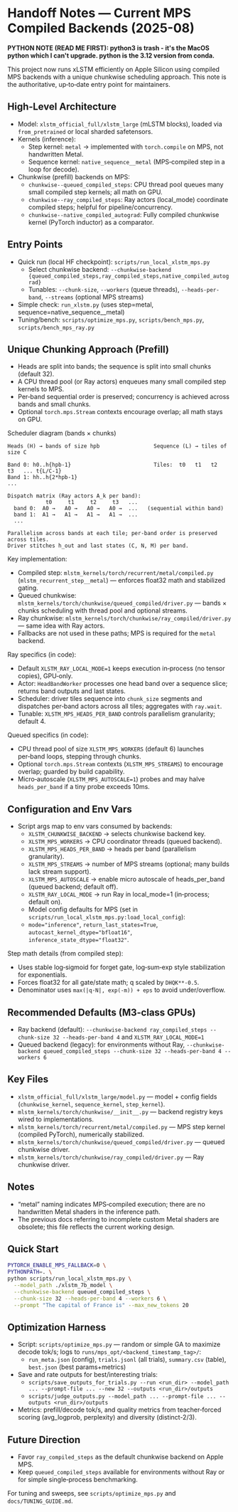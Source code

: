 # Handoff Notes — Current MPS Compiled Backends (2025-08)

**PYTHON NOTE (READ ME FIRST): python3 is trash - it's the MacOS python which I can't upgrade. python is the 3.12 version from conda.**

This project now runs xLSTM efficiently on Apple Silicon using compiled MPS backends with a unique chunkwise scheduling approach. This note is the authoritative, up‑to‑date entry point for maintainers.

## High‑Level Architecture
- Model: `xlstm_official_full/xlstm_large` (mLSTM blocks), loaded via `from_pretrained` or local sharded safetensors.
- Kernels (inference):
  - Step kernel: `metal` → implemented with `torch.compile` on MPS, not handwritten Metal.
  - Sequence kernel: `native_sequence__metal` (MPS‑compiled step in a loop for decode).
- Chunkwise (prefill) backends on MPS:
    - `chunkwise--queued_compiled_steps`: CPU thread pool queues many small compiled step kernels; all math on GPU.
    - `chunkwise--ray_compiled_steps`: Ray actors (local_mode) coordinate compiled steps; helpful for pipeline/concurrency.
    - `chunkwise--native_compiled_autograd`: Fully compiled chunkwise kernel (PyTorch inductor) as a comparator.

## Entry Points
- Quick run (local HF checkpoint): `scripts/run_local_xlstm_mps.py`
  - Select chunkwise backend: `--chunkwise-backend {queued_compiled_steps,ray_compiled_steps,native_compiled_autograd}`
  - Tunables: `--chunk-size`, `--workers` (queue threads), `--heads-per-band`, `--streams` (optional MPS streams)
- Simple check: `run_xlstm.py` (uses step=metal, sequence=native_sequence__metal)
- Tuning/bench: `scripts/optimize_mps.py`, `scripts/bench_mps.py`, `scripts/bench_mps_ray.py`

## Unique Chunking Approach (Prefill)
- Heads are split into bands; the sequence is split into small chunks (default 32).
- A CPU thread pool (or Ray actors) enqueues many small compiled step kernels to MPS.
- Per‑band sequential order is preserved; concurrency is achieved across bands and small chunks.
- Optional `torch.mps.Stream` contexts encourage overlap; all math stays on GPU.

Scheduler diagram (bands × chunks)

```
Heads (H) → bands of size hpb                 Sequence (L) → tiles of size C

Band 0: h0..h{hpb-1}                          Tiles:  t0   t1   t2   t3   ... t{L/C-1}
Band 1: hh..h{2*hpb-1}
...

Dispatch matrix (Ray actors A_k per band):
            t0     t1     t2     t3   ...
  band 0:  A0 →   A0 →   A0 →   A0 →  ...   (sequential within band)
  band 1:  A1 →   A1 →   A1 →   A1 →  ...
  ...

Parallelism across bands at each tile; per‑band order is preserved across tiles.
Driver stitches h_out and last states (C, N, M) per band.
```

Key implementation:
- Compiled step: `mlstm_kernels/torch/recurrent/metal/compiled.py` (`mlstm_recurrent_step__metal`) — enforces float32 math and stabilized gating.
- Queued chunkwise: `mlstm_kernels/torch/chunkwise/queued_compiled/driver.py` — bands × chunks scheduling with thread pool and optional streams.
- Ray chunkwise: `mlstm_kernels/torch/chunkwise/ray_compiled/driver.py` — same idea with Ray actors.
- Fallbacks are not used in these paths; MPS is required for the `metal` backend.

Ray specifics (in code):
- Default `XLSTM_RAY_LOCAL_MODE=1` keeps execution in‑process (no tensor copies), GPU‑only.
- Actor: `HeadBandWorker` processes one head band over a sequence slice; returns band outputs and last states.
- Scheduler: driver tiles sequence into `chunk_size` segments and dispatches per‑band actors across all tiles; aggregates with `ray.wait`.
- Tunable: `XLSTM_MPS_HEADS_PER_BAND` controls parallelism granularity; default 4.

Queued specifics (in code):
- CPU thread pool of size `XLSTM_MPS_WORKERS` (default 6) launches per‑band loops, stepping through chunks.
- Optional `torch.mps.Stream` contexts (`XLSTM_MPS_STREAMS`) to encourage overlap; guarded by build capability.
- Micro‑autoscale (`XLSTM_MPS_AUTOSCALE=1`) probes and may halve `heads_per_band` if a tiny probe exceeds 10ms.

## Configuration and Env Vars
- Script args map to env vars consumed by backends:
  - `XLSTM_CHUNKWISE_BACKEND` → selects chunkwise backend key.
  - `XLSTM_MPS_WORKERS` → CPU coordinator threads (queued backend).
  - `XLSTM_MPS_HEADS_PER_BAND` → heads per band (parallelism granularity).
  - `XLSTM_MPS_STREAMS` → number of MPS streams (optional; many builds lack stream support).
  - `XLSTM_MPS_AUTOSCALE` → enable micro autoscale of heads_per_band (queued backend; default off).
  - `XLSTM_RAY_LOCAL_MODE` → run Ray in local_mode=1 (in‑process; default on).
  - Model config defaults for MPS (set in `scripts/run_local_xlstm_mps.py:load_local_config`):
  - `mode="inference"`, `return_last_states=True`, `autocast_kernel_dtype="bfloat16"`, `inference_state_dtype="float32"`.

Step math details (from compiled step):
- Uses stable log‑sigmoid for forget gate, log‑sum‑exp style stabilization for exponentials.
- Forces float32 for all gate/state math; q scaled by `DHQK**-0.5`.
- Denominator uses `max(|q·N|, exp(-m)) + eps` to avoid under/overflow.

## Recommended Defaults (M3‑class GPUs)
- Ray backend (default): `--chunkwise-backend ray_compiled_steps --chunk-size 32 --heads-per-band 4` and `XLSTM_RAY_LOCAL_MODE=1`
- Queued backend (legacy): for environments without Ray, `--chunkwise-backend queued_compiled_steps --chunk-size 32 --heads-per-band 4 --workers 6`

## Key Files
- `xlstm_official_full/xlstm_large/model.py` — model + config fields (`chunkwise_kernel`, `sequence_kernel`, `step_kernel`).
- `mlstm_kernels/torch/chunkwise/__init__.py` — backend registry keys wired to implementations.
- `mlstm_kernels/torch/recurrent/metal/compiled.py` — MPS step kernel (compiled PyTorch), numerically stabilized.
- `mlstm_kernels/torch/chunkwise/queued_compiled/driver.py` — queued chunkwise driver.
- `mlstm_kernels/torch/chunkwise/ray_compiled/driver.py` — Ray chunkwise driver.

## Notes
- “metal” naming indicates MPS‑compiled execution; there are no handwritten Metal shaders in the inference path.
- The previous docs referring to incomplete custom Metal shaders are obsolete; this file reflects the current working design.

## Quick Start
```bash
PYTORCH_ENABLE_MPS_FALLBACK=0 \
PYTHONPATH=. \
python scripts/run_local_xlstm_mps.py \
  --model_path ./xlstm_7b_model \
  --chunkwise-backend queued_compiled_steps \
  --chunk-size 32 --heads-per-band 4 --workers 6 \
  --prompt "The capital of France is" --max_new_tokens 20
```

## Optimization Harness
- Script: `scripts/optimize_mps.py` — random or simple GA to maximize decode tok/s; logs to `runs/mps_opt/<backend_timestamp_tag>/`:
  - `run_meta.json` (config), `trials.jsonl` (all trials), `summary.csv` (table), `best.json` (best params+metrics)
- Save and rate outputs for best/interesting trials:
  - `scripts/save_outputs_for_trials.py --run <run_dir> --model_path ... --prompt-file ... --new 32 --outputs <run_dir>/outputs`
  - `scripts/judge_outputs.py --model_path ... --prompt-file ... --outputs <run_dir>/outputs`
- Metrics: prefill/decode tok/s, and quality metrics from teacher‑forced scoring (avg_logprob, perplexity) and diversity (distinct-2/3).

## Future Direction
- Favor `ray_compiled_steps` as the default chunkwise backend on Apple MPS.
- Keep `queued_compiled_steps` available for environments without Ray or for simple single‑process benchmarking.

For tuning and sweeps, see `scripts/optimize_mps.py` and `docs/TUNING_GUIDE.md`.
